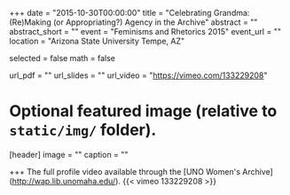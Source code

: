 +++
date = "2015-10-30T00:00:00"
title = "Celebrating Grandma: (Re)Making (or Appropriating?) Agency in the Archive"
abstract = ""
abstract_short = ""
event = "Feminisms and Rhetorics 2015"
event_url = ""
location = "Arizona State University Tempe, AZ"

selected = false
math = false

url_pdf = ""
url_slides = ""
url_video = "https://vimeo.com/133229208"

# Optional featured image (relative to `static/img/` folder).
[header]
image = ""
caption = ""

+++
The full profile video available through the [UNO Women's Archive] (http://wap.lib.unomaha.edu/).
{{< vimeo 133229208 >}}
